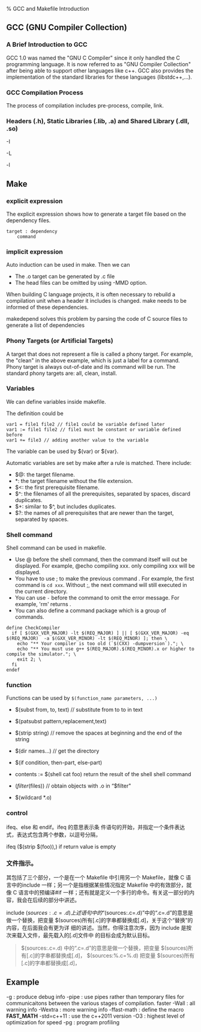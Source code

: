 % GCC and Makefile Introduction

## GCC (GNU Compiler Collection)


### A Brief Introduction to GCC

GCC 1.0 was named the "GNU C Compiler" since it only handled the C programming language. It is now referred to as "GNU Compiler Collection" after being able to support other languages like c++. GCC also provides the implementation of the standard libraries for these languages (libstdc++,...). 


### GCC Compilation Process

The process of compilation includes pre-process, compile, link. 


### Headers (.h), Static Libraries (.lib, .a) and Shared Library (.dll, .so)

-I

-L

-l



## Make


### explicit expression

The explicit expression shows how to generate a target file based on the dependency files. 

```
target : dependency
    command
```

### implicit expression

Auto induction can be used in make. Then we can 

* The .o target can be generated by .c file
* The head files can be omitted by using -MMD option. 


When building C language projects, it is often necessary to rebuild a compilation unit when a header it includes is changed. make needs to be informed of these dependencies.

makedepend solves this problem by parsing the code of C source files to generate a list of dependencies


### Phony Targets (or Artificial Targets)
A target that does not represent a file is called a phony target. For example, the "clean" in the above example, which is just a label for a command. Phony target is always out-of-date and its command will be run. The standard phony targets are: all, clean, install.

### Variables

We can define variables inside makefile. 

The definition could be 

```
var1 = file1 file2 // file1 could be variable defined later
var1 := file1 file2 // file1 must be constant or variable defined before
var1 += file3 // adding another value to the variable
```


The variable can be used by $(var) or ${var}. 

Automatic variables are set by make after a rule is matched. There include:

* $@: the target filename.
* *: the target filename without the file extension.
* $<: the first prerequisite filename.
* $^: the filenames of all the prerequisites, separated by spaces, discard duplicates.
* $+: similar to $^, but includes duplicates.
* $?: the names of all prerequisites that are newer than the target, separated by spaces.


### Shell command

Shell command can be used in makefile. 

* Use @ before the shell command, then the command itself will out be displayed. For example, @echo compiling xxx. only compiling xxx will be displayed. 
* You have to use ; to make the previous command . For example, the first command is `cd xxx`. Without ;, the next command will still executed in the current directory. 
* You can use `-` before the command to omit the error message. For example, 'rm' returns . 
* You can also define a command package which is a group of commands. 

```
define CheckCompiler
  if [ $(GXX_VER_MAJOR) -lt $(REQ_MAJOR) ] || [ $(GXX_VER_MAJOR) -eq $(REQ_MAJOR)  -a $(GXX_VER_MINOR) -lt $(REQ_MINOR) ]; then \
    echo "** Your compiler is too old (`$(CXX) -dumpversion`)."; \
    echo "** You must use g++ $(REQ_MAJOR).$(REQ_MINOR).x or higher to compile the simulator."; \
    exit 2; \
  fi
endef
```


### function

Functions can be used by `$(function_name parameters, ...)`

* $(subst from, to, text) // substitute from to to in text

* $(patsubst pattern,replacement,text) 

* $(strip string) // remove the spaces at beginning and the end of the string

* $(dir names...) // get the directory

* $(if condition, then-part, else-part) 

* contents := $(shell cat foo)  return the result of the shell shell command

* $(filter %.o,$(files)) // obtain objects with .o in “$filter"

* $(wildcard *.o)



### control
ifeq、else 和 endif。ifeq 的意思表示条
件语句的开始，并指定一个条件表达式，表达式包含两个参数，以逗号分隔，

ifeq ($(strip $(foo)),) if return value is empty


### 文件指示。
其包括了三个部分，一个是在一个 Makefile 中引用另一个 Makefile，就像 C 语言中的include 一样；另一个是指根据某些情况指定 Makefile 中的有效部分，就像 C 语言中的预编译#if 一样；还有就是定义一个多行的命令。有关这一部分的内容，我会在后续的部分中讲述。 

include $(sources:.c=.d)
上述语句中的“$(sources:.c=.d)”中的“.c=.d”的意思是做一个替换，把变量
$(sources)所有[.c]的字串都替换成[.d]，关于这个“替换”的内容，在后面我会有更为详
细的讲述。当然，你得注意次序，因为 include 是按次来载入文件，最先载入的[.d]文件中
的目标会成为默认目标。
> $(sources:.c=.d) 中的“.c=.d”的意思是做一个替换，把变量 $(sources)所有[.c]的字串都替换成[.d]，
$(sources:%.c=%.d) 把变量 $(sources)所有[.c]的字串都替换成[.d]，

## Example
-g : produce debug info
-pipe : use pipes rather than temporary files for communicaitons between the various stages of compilation. faster
-Wall : all warning info
-Wextra : more warning info
-ffast-math : define the macro __FAST_MATH__ 
-std=c++11 : use the c++2011 version
-O3 : highest level of optimization for speed
-pg : program profiling


